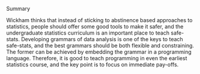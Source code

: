 Summary

Wickham thinks that instead of sticking to abstinence based approaches to statistics, people should offer some good tools to make it safer, and the undergraduate statistics curriculum is an important place to teach safe-stats. Developing grammars of data analysis is one of the keys to teach safe-stats, and  the best grammars should be both flexible and constraining. The former can be achieved by embedding the grammar in a programming language. Therefore, it is good to teach programming in even the earliest statistics course, and the key point is to focus on immediate pay-offs.